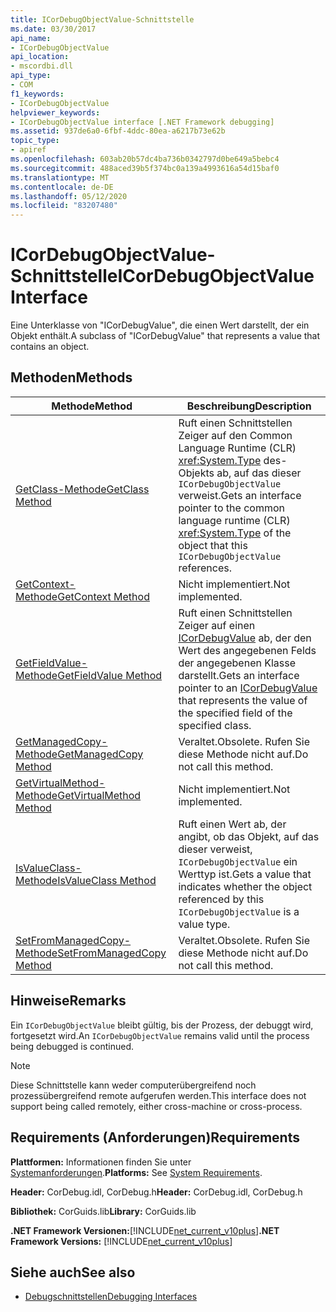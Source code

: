 ```yaml
---
title: ICorDebugObjectValue-Schnittstelle
ms.date: 03/30/2017
api_name:
- ICorDebugObjectValue
api_location:
- mscordbi.dll
api_type:
- COM
f1_keywords:
- ICorDebugObjectValue
helpviewer_keywords:
- ICorDebugObjectValue interface [.NET Framework debugging]
ms.assetid: 937de6a0-6fbf-4ddc-80ea-a6217b73e62b
topic_type:
- apiref
ms.openlocfilehash: 603ab20b57dc4ba736b0342797d0be649a5bebc4
ms.sourcegitcommit: 488aced39b5f374bc0a139a4993616a54d15baf0
ms.translationtype: MT
ms.contentlocale: de-DE
ms.lasthandoff: 05/12/2020
ms.locfileid: "83207480"
---
```

# <a name="icordebugobjectvalue-interface"></a><span data-ttu-id="1f10f-102">ICorDebugObjectValue-Schnittstelle</span><span class="sxs-lookup"><span data-stu-id="1f10f-102">ICorDebugObjectValue Interface</span></span>

<span data-ttu-id="1f10f-103">Eine Unterklasse von "ICorDebugValue", die einen Wert darstellt, der ein Objekt enthält.</span><span class="sxs-lookup"><span data-stu-id="1f10f-103">A subclass of "ICorDebugValue" that represents a value that contains an object.</span></span>  
  
## <a name="methods"></a><span data-ttu-id="1f10f-104">Methoden</span><span class="sxs-lookup"><span data-stu-id="1f10f-104">Methods</span></span>  
  
|<span data-ttu-id="1f10f-105">Methode</span><span class="sxs-lookup"><span data-stu-id="1f10f-105">Method</span></span>|<span data-ttu-id="1f10f-106">Beschreibung</span><span class="sxs-lookup"><span data-stu-id="1f10f-106">Description</span></span>|  
|------------|-----------------|  
|[<span data-ttu-id="1f10f-107">GetClass-Methode</span><span class="sxs-lookup"><span data-stu-id="1f10f-107">GetClass Method</span></span>](icordebugobjectvalue-getclass-method.md)|<span data-ttu-id="1f10f-108">Ruft einen Schnittstellen Zeiger auf den Common Language Runtime (CLR) <xref:System.Type> des-Objekts ab, auf das dieser `ICorDebugObjectValue` verweist.</span><span class="sxs-lookup"><span data-stu-id="1f10f-108">Gets an interface pointer to the common language runtime (CLR) <xref:System.Type> of the object that this `ICorDebugObjectValue` references.</span></span>|  
|[<span data-ttu-id="1f10f-109">GetContext-Methode</span><span class="sxs-lookup"><span data-stu-id="1f10f-109">GetContext Method</span></span>](icordebugobjectvalue-getcontext-method.md)|<span data-ttu-id="1f10f-110">Nicht implementiert.</span><span class="sxs-lookup"><span data-stu-id="1f10f-110">Not implemented.</span></span>|  
|[<span data-ttu-id="1f10f-111">GetFieldValue-Methode</span><span class="sxs-lookup"><span data-stu-id="1f10f-111">GetFieldValue Method</span></span>](icordebugobjectvalue-getfieldvalue-method.md)|<span data-ttu-id="1f10f-112">Ruft einen Schnittstellen Zeiger auf einen [ICorDebugValue](icordebugvalue-interface.md) ab, der den Wert des angegebenen Felds der angegebenen Klasse darstellt.</span><span class="sxs-lookup"><span data-stu-id="1f10f-112">Gets an interface pointer to an [ICorDebugValue](icordebugvalue-interface.md) that represents the value of the specified field of the specified class.</span></span>|  
|[<span data-ttu-id="1f10f-113">GetManagedCopy-Methode</span><span class="sxs-lookup"><span data-stu-id="1f10f-113">GetManagedCopy Method</span></span>](icordebugobjectvalue-getmanagedcopy-method.md)|<span data-ttu-id="1f10f-114">Veraltet.</span><span class="sxs-lookup"><span data-stu-id="1f10f-114">Obsolete.</span></span> <span data-ttu-id="1f10f-115">Rufen Sie diese Methode nicht auf.</span><span class="sxs-lookup"><span data-stu-id="1f10f-115">Do not call this method.</span></span>|  
|[<span data-ttu-id="1f10f-116">GetVirtualMethod-Methode</span><span class="sxs-lookup"><span data-stu-id="1f10f-116">GetVirtualMethod Method</span></span>](icordebugobjectvalue-getvirtualmethod-method.md)|<span data-ttu-id="1f10f-117">Nicht implementiert.</span><span class="sxs-lookup"><span data-stu-id="1f10f-117">Not implemented.</span></span>|  
|[<span data-ttu-id="1f10f-118">IsValueClass-Methode</span><span class="sxs-lookup"><span data-stu-id="1f10f-118">IsValueClass Method</span></span>](icordebugobjectvalue-isvalueclass-method.md)|<span data-ttu-id="1f10f-119">Ruft einen Wert ab, der angibt, ob das Objekt, auf das dieser verweist, `ICorDebugObjectValue` ein Werttyp ist.</span><span class="sxs-lookup"><span data-stu-id="1f10f-119">Gets a value that indicates whether the object referenced by this `ICorDebugObjectValue` is a value type.</span></span>|  
|[<span data-ttu-id="1f10f-120">SetFromManagedCopy-Methode</span><span class="sxs-lookup"><span data-stu-id="1f10f-120">SetFromManagedCopy Method</span></span>](icordebugobjectvalue-setfrommanagedcopy-method.md)|<span data-ttu-id="1f10f-121">Veraltet.</span><span class="sxs-lookup"><span data-stu-id="1f10f-121">Obsolete.</span></span> <span data-ttu-id="1f10f-122">Rufen Sie diese Methode nicht auf.</span><span class="sxs-lookup"><span data-stu-id="1f10f-122">Do not call this method.</span></span>|  
  
## <a name="remarks"></a><span data-ttu-id="1f10f-123">Hinweise</span><span class="sxs-lookup"><span data-stu-id="1f10f-123">Remarks</span></span>  
 <span data-ttu-id="1f10f-124">Ein `ICorDebugObjectValue` bleibt gültig, bis der Prozess, der debuggt wird, fortgesetzt wird.</span><span class="sxs-lookup"><span data-stu-id="1f10f-124">An `ICorDebugObjectValue` remains valid until the process being debugged is continued.</span></span>  
  
> [!NOTE]
> <span data-ttu-id="1f10f-125">Diese Schnittstelle kann weder computerübergreifend noch prozessübergreifend remote aufgerufen werden.</span><span class="sxs-lookup"><span data-stu-id="1f10f-125">This interface does not support being called remotely, either cross-machine or cross-process.</span></span>  
  
## <a name="requirements"></a><span data-ttu-id="1f10f-126">Requirements (Anforderungen)</span><span class="sxs-lookup"><span data-stu-id="1f10f-126">Requirements</span></span>  
 <span data-ttu-id="1f10f-127">**Plattformen:** Informationen finden Sie unter [Systemanforderungen](../../get-started/system-requirements.md).</span><span class="sxs-lookup"><span data-stu-id="1f10f-127">**Platforms:** See [System Requirements](../../get-started/system-requirements.md).</span></span>  
  
 <span data-ttu-id="1f10f-128">**Header:** CorDebug.idl, CorDebug.h</span><span class="sxs-lookup"><span data-stu-id="1f10f-128">**Header:** CorDebug.idl, CorDebug.h</span></span>  
  
 <span data-ttu-id="1f10f-129">**Bibliothek:** CorGuids.lib</span><span class="sxs-lookup"><span data-stu-id="1f10f-129">**Library:** CorGuids.lib</span></span>  
  
 <span data-ttu-id="1f10f-130">**.NET Framework Versionen:**[!INCLUDE[net_current_v10plus](../../../../includes/net-current-v10plus-md.md)]</span><span class="sxs-lookup"><span data-stu-id="1f10f-130">**.NET Framework Versions:** [!INCLUDE[net_current_v10plus](../../../../includes/net-current-v10plus-md.md)]</span></span>  
  
## <a name="see-also"></a><span data-ttu-id="1f10f-131">Siehe auch</span><span class="sxs-lookup"><span data-stu-id="1f10f-131">See also</span></span>

- [<span data-ttu-id="1f10f-132">Debugschnittstellen</span><span class="sxs-lookup"><span data-stu-id="1f10f-132">Debugging Interfaces</span></span>](debugging-interfaces.md)
